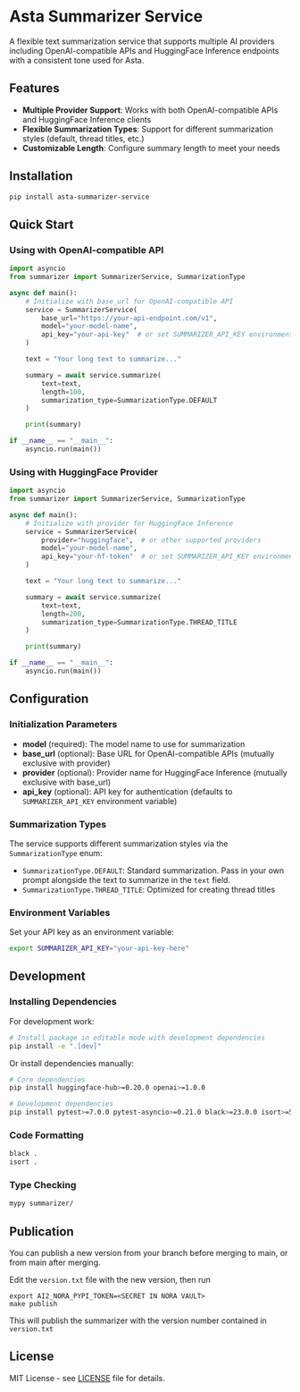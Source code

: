 # Asta Summarizer Service

A flexible text summarization service that supports multiple AI providers including OpenAI-compatible APIs and HuggingFace Inference endpoints
with a consistent tone used for Asta.

## Features

- **Multiple Provider Support**: Works with both OpenAI-compatible APIs and HuggingFace Inference clients
- **Flexible Summarization Types**: Support for different summarization styles (default, thread titles, etc.)
- **Customizable Length**: Configure summary length to meet your needs

## Installation

```bash
pip install asta-summarizer-service
```

## Quick Start

### Using with OpenAI-compatible API

```python
import asyncio
from summarizer import SummarizerService, SummarizationType

async def main():
    # Initialize with base_url for OpenAI-compatible API
    service = SummarizerService(
        base_url="https://your-api-endpoint.com/v1",
        model="your-model-name",
        api_key="your-api-key"  # or set SUMMARIZER_API_KEY environment variable
    )

    text = "Your long text to summarize..."

    summary = await service.summarize(
        text=text,
        length=100,
        summarization_type=SummarizationType.DEFAULT
    )

    print(summary)

if __name__ == "__main__":
    asyncio.run(main())
```

### Using with HuggingFace Provider

```python
import asyncio
from summarizer import SummarizerService, SummarizationType

async def main():
    # Initialize with provider for HuggingFace Inference
    service = SummarizerService(
        provider="huggingface",  # or other supported providers
        model="your-model-name",
        api_key="your-hf-token"  # or set SUMMARIZER_API_KEY environment variable
    )

    text = "Your long text to summarize..."

    summary = await service.summarize(
        text=text,
        length=200,
        summarization_type=SummarizationType.THREAD_TITLE
    )

    print(summary)

if __name__ == "__main__":
    asyncio.run(main())
```

## Configuration

### Initialization Parameters

- **model** (required): The model name to use for summarization
- **base_url** (optional): Base URL for OpenAI-compatible APIs (mutually exclusive with provider)
- **provider** (optional): Provider name for HuggingFace Inference (mutually exclusive with base_url)
- **api_key** (optional): API key for authentication (defaults to `SUMMARIZER_API_KEY` environment variable)

### Summarization Types

The service supports different summarization styles via the `SummarizationType` enum:

- `SummarizationType.DEFAULT`: Standard summarization. Pass in your own prompt alongside the text to summarize in the `text` field.
- `SummarizationType.THREAD_TITLE`: Optimized for creating thread titles

### Environment Variables

Set your API key as an environment variable:

```bash
export SUMMARIZER_API_KEY="your-api-key-here"
```

## Development

### Installing Dependencies

For development work:

```bash
# Install package in editable mode with development dependencies
pip install -e ".[dev]"
```

Or install dependencies manually:

```bash
# Core dependencies
pip install huggingface-hub>=0.20.0 openai>=1.0.0

# Development dependencies
pip install pytest>=7.0.0 pytest-asyncio>=0.21.0 black>=23.0.0 isort>=5.12.0 mypy>=1.0.0
```

### Code Formatting

```bash
black .
isort .
```

### Type Checking

```bash
mypy summarizer/
```

## Publication

You can publish a new version from your branch before merging to main, or from main after merging.

Edit the `version.txt` file with the new version, then run

```
export AI2_NORA_PYPI_TOKEN=<SECRET IN NORA VAULT>
make publish
```

This will publish the summarizer with the version number contained in `version.txt`

## License

MIT License - see [LICENSE](LICENSE) file for details.
